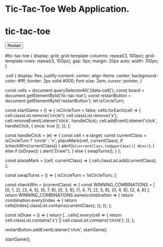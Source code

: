 # Tic-Tac-Toe Web Application.
<!DOCTYPE html> 
<html>
<head>
    <link rel="stylesheet" type="text/css" href="style.css">
</head>
<body>
  <h1>tic-tac-toe</h1>
    <div id="tic-tac-toe">
        <div class="cell" data-cell></div>
        </div>
    <button id="restartButton">Restart</button>
</body>
</html>

#tic-tac-toe {
    display: grid;
    grid-template-columns: repeat(3, 100px);
    grid-template-rows: repeat(3, 100px);
    gap: 5px;
    margin: 20px auto;
    width: 310px;
}

.cell {
    display: flex;
    justify-content: center;
    align-items: center;
    background-color: #fff;
    border: 2px solid #000;
    font-size: 2em;
    cursor: pointer;
}


const cells = document.querySelectorAll('[data-cell]');
const board = document.getElementById('tic-tac-toe');
const restartButton = document.getElementById('restartButton');
let isCircleTurn;

const startGame = () => {
    isCircleTurn = false;
    cells.forEach(cell => {
        cell.classList.remove('circle');
        cell.classList.remove('x');
        cell.removeEventListener('click', handleClick);
        cell.addEventListener('click', handleClick, { once: true });
    });
};

const handleClick = (e) => {
    const cell = e.target;
    const currentClass = isCircleTurn ? 'circle' : 'x';
    placeMark(cell, currentClass);
    if (checkWin(currentClass)) {
        alert(`${currentClass.toUpperCase()} Wins!`);
    } else if (isDraw()) {
        alert('Draw!');
    } else {
        swapTurns();
    }
};

const placeMark = (cell, currentClass) => {
    cell.classList.add(currentClass);
};

const swapTurns = () => {
    isCircleTurn = !isCircleTurn;
};

const checkWin = (currentClass) => {
    const WINNING_COMBINATIONS = [
        [0, 1, 2],
        [3, 4, 5],
        [6, 7, 8],
        [0, 3, 6],
        [1, 4, 7],
        [2, 5, 8],
        [0, 4, 8],
        [2, 4, 6]
    ];
    return WINNING_COMBINATIONS.some(combination => {
        return combination.every(index => {
            return cells[index].classList.contains(currentClass);
        });
    });
};

const isDraw = () => {
    return [...cells].every(cell => {
        return cell.classList.contains('x') || cell.classList.contains('circle');
    });
};

restartButton.addEventListener('click', startGame);

startGame();
